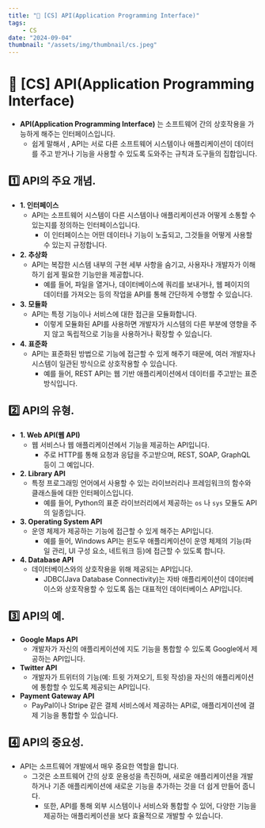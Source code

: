 ```yaml
---
title: "💾 [CS] API(Application Programming Interface)"
tags:
    - CS
date: "2024-09-04"
thumbnail: "/assets/img/thumbnail/cs.jpeg"
---
```


# 💾 [CS] API(Application Programming Interface)
- **API(Application Programming Interface)** 는 소프트웨어 간의 상호작용을 가능하게 해주는 인터페이스입니다.
    - 쉽게 말해서 , API는 서로 다른 소프트웨어 시스템이나 애플리케이션이 데이터를 주고 받거나 기능을 사용할 수 있도록 도와주는 규칙과 도구들의 집합입니다.

## 1️⃣ API의 주요 개념.
- **1. 인터페이스**
    - API는 소프트웨어 시스템이 다른 시스템이나 애플리케이션과 어떻게 소통할 수 있는지를 정의하는 인터페이스입니다.
        - 이 인터페이스는 어떤 데이터나 기능이 노출되고, 그것들을 어떻게 사용할 수 있는지 규정합니다.
- **2. 추상화**
    - API는 복잡한 시스템 내부의 구현 세부 사항을 숨기고, 사용자나 개발자가 이해하기 쉽게 필요한 기능만을 제공합니다.
        - 예를 들어, 파일을 열거나, 데이터베이스에 쿼리를 보내거나, 웹 페이지의 데이터를 가져오는 등의 작업을 API를 통해 간단하게 수행할 수 있습니다.
- **3. 모듈화**
    - API는 특정 기능이나 서비스에 대한 접근을 모듈화합니다.
        - 이렇게 모듈화된 API를 사용하면 개발자가 시스템의 다른 부분에 영향을 주지 않고 독립적으로 기능을 사용하거나 확장할 수 있습니다.
- **4. 표준화**
    - API는 표준화된 방법으로 기능에 접근할 수 있게 해주기 때문에, 여러 개발자나 시스템이 일관된 방식으로 상호작용할 수 있습니다.
        - 예를 들어, REST API는 웹 기반 애플리케이션에서 데이터를 주고받는 표준 방식입니다.

## 2️⃣ API의 유형.
- **1. Web API(웹 API)**
    - 웹 서비스나 웹 애플리케이션에서 기능을 제공하는 API입니다.
        - 주로 HTTP를 통해 요청과 응답을 주고받으며, REST, SOAP, GraphQL 등이 그 예입니다.
- **2. Library API**
    - 특정 프로그래밍 언어에서 사용할 수 있는 라이브러리나 프레임워크의 함수와 클래스들에 대한 인터페이스입니다.
        - 예를 들어, Python의 표준 라이브러리에서 제공하는 `os` 나 `sys` 모듈도 API의 일종입니다.
- **3. Operating System API**
    - 운영 체제가 제공하는 기능에 접근할 수 있게 해주는 API입니다.
        - 예를 들어, Windows API는 윈도우 애플리케이션이 운영 체제의 기능(파일 관리, UI 구성 요소, 네트워크 등)에 접근할 수 있도록 합니다.
- **4. Database API**
    - 데이터베이스와의 상호작용을 위해 제공되는 API입니다.
        - JDBC(Java Database Connectivity)는 자바 애플리케이션이 데이터베이스와 상호작용할 수 있도록 돕는 대표적인 데이터베이스 API입니다.

## 3️⃣ API의 예.
- **Google Maps API**
    - 개발자가 자신의 애플리케이션에 지도 기능을 통합할 수 있도록 Google에서 제공하는 API입니다.
- **Twitter API**
    - 개발자가 트위터의 기능(예: 트윗 가져오기, 트윗 작성)을 자신의 애플리케이션에 통합할 수 있도록 제공되는 API입니다.
- **Payment Gateway API**
    - PayPal이나 Stripe 같은 결제 서비스에서 제공하는 API로, 애플리게이션에 결제 기능을 통합할 수 있습니다.

## 4️⃣ API의 중요성.
- API는 소프트웨어 개발에서 매우 중요한 역할을 합니다.
    - 그것은 소프트웨어 간의 상호 운용성을 촉진하며, 새로운 애플리케이션을 개발하거나 기존 애플리케이션에 새로운 기능을 추가하는 것을 더 쉽게 만들어 줍니다.
        - 또한, API를 통해 외부 시스템이나 서비스와 통합할 수 있어, 다양한 기능을 제공하는 애플리케이션을 보다 효율적으로 개발할 수 있습니다.
